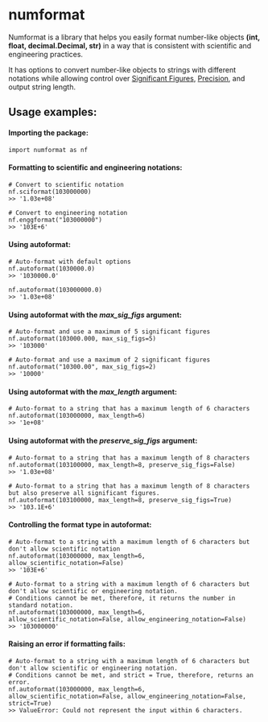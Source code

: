 # numformat

Numformat is a library that helps you easily format number-like objects __(int, float, decimal.Decimal, str)__ in a way that is consistent with scientific and engineering practices.

It has options to convert number-like objects to strings with different notations while allowing control over [Significant Figures](https://en.wikipedia.org/wiki/Significant_figures), [Precision](https://simple.wikipedia.org/wiki/Precision_(numbers)), and output string length.

## Usage examples:

#### Importing the package:
```python:
import numformat as nf
```

#### Formatting to scientific and engineering notations:
```python:
# Convert to scientific notation
nf.sciformat(103000000)
>> '1.03e+08'

# Convert to engineering notation
nf.enggformat("103000000")
>> '103E+6'
```

#### Using **autoformat**:
```python:
# Auto-format with default options
nf.autoformat(1030000.0)
>> '1030000.0'

nf.autoformat(103000000.0)
>> '1.03e+08'
```

#### Using **autoformat** with the *max_sig_figs* argument: 
```python:
# Auto-format and use a maximum of 5 significant figures
nf.autoformat(103000.000, max_sig_figs=5)
>> '103000'

# Auto-format and use a maximum of 2 significant figures
nf.autoformat("10300.00", max_sig_figs=2)
>> '10000'
```

#### Using **autoformat** with the *max_length* argument: 
```python:
# Auto-format to a string that has a maximum length of 6 characters
nf.autoformat(103000000, max_length=6)
>> '1e+08'
```

#### Using **autoformat** with the *preserve_sig_figs* argument: 
```python:
# Auto-format to a string that has a maximum length of 8 characters
nf.autoformat(103100000, max_length=8, preserve_sig_figs=False)
>> '1.03e+08'

# Auto-format to a string that has a maximum length of 8 characters but also preserve all significant figures.
nf.autoformat(103100000, max_length=8, preserve_sig_figs=True)
>> '103.1E+6'
```

#### Controlling the format type in **autoformat**:
```python:
# Auto-format to a string with a maximum length of 6 characters but don't allow scientific notation
nf.autoformat(103000000, max_length=6, allow_scientific_notation=False)
>> '103E+6'

# Auto-format to a string with a maximum length of 6 characters but don't allow scientific or engineering notation. 
# Conditions cannot be met, therefore, it returns the number in standard notation.
nf.autoformat(103000000, max_length=6, allow_scientific_notation=False, allow_engineering_notation=False)
>> '103000000'
```

#### Raising an error if formatting fails:
```python:
# Auto-format to a string with a maximum length of 6 characters but don't allow scientific or engineering notation. 
# Conditions cannot be met, and strict = True, therefore, returns an error.
nf.autoformat(103000000, max_length=6, allow_scientific_notation=False, allow_engineering_notation=False, strict=True)
>> ValueError: Could not represent the input within 6 characters.
```
